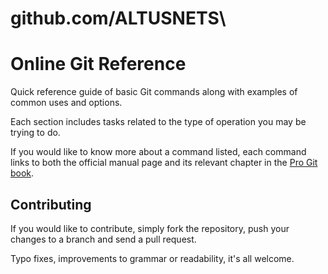 # github.com/ALTUSNETS\

# Online Git Reference

Quick reference guide of basic Git commands along with examples of
common uses and options.

Each section includes tasks related to the type of operation you
may be trying to do.

If you would like to know more about a command listed, each command
links to both the official manual page and its relevant chapter
in the [Pro Git book](http://git-scm.com/book).

## Contributing

If you would like to contribute, simply fork the repository, push
your changes to a branch and send a pull request.

Typo fixes, improvements to grammar or readability, it's all welcome.
